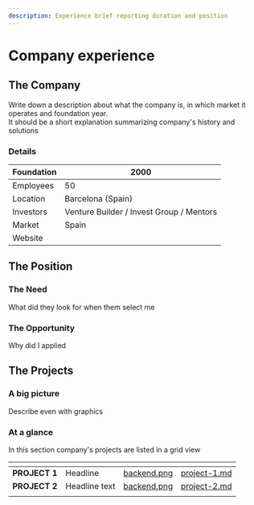```yaml
---
description: Experience brief reporting duration and position
---
```


# Company experience

## The Company

Write down a description about what the company is, in which market it operates and foundation year.\
It should be a short explanation summarizing company's history and solutions

### Details

| Foundation | 2000                                     |
| ---------- | ---------------------------------------- |
| Employees  | 50                                       |
| Location   | Barcelona (Spain)                        |
| Investors  | Venture Builder / Invest Group / Mentors |
| Market     | Spain                                    |
| Website    |                                          |

## The Position

### The Need

What did they look for when them select me

### The Opportunity

Why did I applied

## The Projects

### A big picture

Describe even with graphics

### At a glance

In this section company's projects are listed in a grid view



<table data-view="cards"><thead><tr><th></th><th></th><th data-hidden data-card-cover data-type="files"></th><th data-hidden data-card-target data-type="content-ref"></th></tr></thead><tbody><tr><td><strong>PROJECT 1</strong></td><td>Headline</td><td><a href=".gitbook/assets/backend.png">backend.png</a></td><td><a href="company-experience/project-1.md">project-1.md</a></td></tr><tr><td><strong>PROJECT 2</strong></td><td>Headline text</td><td><a href=".gitbook/assets/backend.png">backend.png</a></td><td><a href="company-experience/project-2.md">project-2.md</a></td></tr><tr><td></td><td></td><td></td><td></td></tr></tbody></table>
